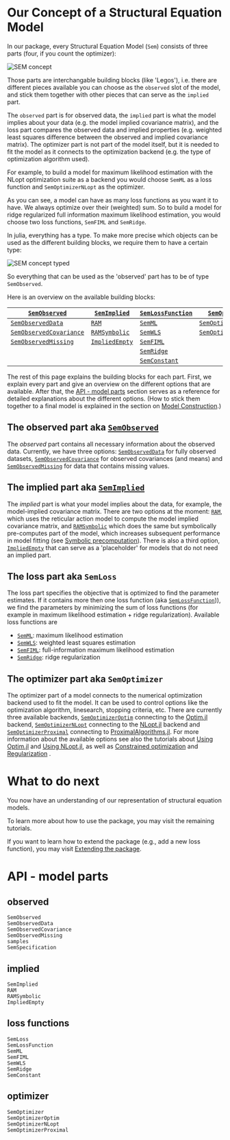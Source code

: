 # Our Concept of a Structural Equation Model

In our package, every Structural Equation Model (`Sem`) consists of three parts (four, if you count the optimizer):

![SEM concept](../assets/concept.svg)

Those parts are interchangable building blocks (like 'Legos'), i.e. there are different pieces available you can choose as the `observed` slot of the model, and stick them together with other pieces that can serve as the `implied` part.

The `observed` part is for observed data, the `implied` part is what the model implies about your data (e.g. the model implied covariance matrix), and the loss part compares the observed data and implied properties (e.g. weighted least squares difference between the observed and implied covariance matrix).
The optimizer part is not part of the model itself, but it is needed to fit the model as it connects to the optimization backend (e.g. the type of optimization algorithm used).

For example, to build a model for maximum likelihood estimation with the NLopt optimization suite as a backend you would choose `SemML` as a loss function and `SemOptimizerNLopt` as the optimizer.

As you can see, a model can have as many loss functions as you want it to have. We always optimize over their (weighted) sum. So to build a model for ridge regularized full information maximum likelihood estimation, you would choose two loss functions, `SemFIML` and `SemRidge`.

In julia, everything has a type. To make more precise which objects can be used as the different building blocks, we require them to have a certain type:

![SEM concept typed](../assets/concept_typed.svg)

So everything that can be used as the 'observed' part has to be of type `SemObserved`.

Here is an overview on the available building blocks:

|[`SemObserved`](@ref)            | [`SemImplied`](@ref)  | [`SemLossFunction`](@ref) | [`SemOptimizer`](@ref)        |
|---------------------------------|-----------------------|---------------------------|-------------------------------|
| [`SemObservedData`](@ref)       | [`RAM`](@ref)         | [`SemML`](@ref)           | [`SemOptimizerOptim`](@ref)   |
| [`SemObservedCovariance`](@ref) | [`RAMSymbolic`](@ref) | [`SemWLS`](@ref)          | [`SemOptimizerNLopt`](@ref)   |
| [`SemObservedMissing`](@ref)    | [`ImpliedEmpty`](@ref)| [`SemFIML`](@ref)         |                               |
|                                 |                       | [`SemRidge`](@ref)        |                               |
|                                 |                       | [`SemConstant`](@ref)     |                               |

The rest of this page explains the building blocks for each part. First, we explain every part and give an overview on the different options that are available. After that, the [API - model parts](@ref) section serves as a reference for detailed explanations about the different options.
(How to stick them together to a final model is explained in the section on [Model Construction](@ref).)

## The observed part aka [`SemObserved`](@ref)

The *observed* part contains all necessary information about the observed data. Currently, we have three options: [`SemObservedData`](@ref) for fully observed datasets, [`SemObservedCovariance`](@ref) for observed covariances (and means) and [`SemObservedMissing`](@ref) for data that contains missing values.

## The implied part aka [`SemImplied`](@ref)
The *implied* part is what your model implies about the data, for example, the model-implied covariance matrix.
There are two options at the moment: [`RAM`](@ref), which uses the reticular action model to compute the model implied covariance matrix, and [`RAMSymbolic`](@ref) which does the same but symbolically pre-computes part of the model, which increases subsequent performance in model fitting (see [Symbolic precomputation](@ref)). There is also a third option, [`ImpliedEmpty`](@ref) that can serve as a 'placeholder' for models that do not need an implied part.

## The loss part aka `SemLoss`
The loss part specifies the objective that is optimized to find the parameter estimates.
If it contains more then one loss function (aka [`SemLossFunction`](@ref))), we find the parameters by minimizing the sum of loss functions (for example in maximum likelihood estimation + ridge regularization).
Available loss functions are
- [`SemML`](@ref): maximum likelihood estimation
- [`SemWLS`](@ref): weighted least squares estimation
- [`SemFIML`](@ref): full-information maximum likelihood estimation
- [`SemRidge`](@ref): ridge regularization

## The optimizer part aka `SemOptimizer`
The optimizer part of a model connects to the numerical optimization backend used to fit the model. 
It can be used to control options like the optimization algorithm, linesearch, stopping criteria, etc. 
There are currently three available backends, [`SemOptimizerOptim`](@ref) connecting to the [Optim.jl](https://github.com/JuliaNLSolvers/Optim.jl) backend, [`SemOptimizerNLopt`](@ref) connecting to the [NLopt.jl](https://github.com/JuliaOpt/NLopt.jl) backend and [`SemOptimizerProximal`](@ref) connecting to [ProximalAlgorithms.jl](https://github.com/JuliaFirstOrder/ProximalAlgorithms.jl).
For more information about the available options see also the tutorials about [Using Optim.jl](@ref) and [Using NLopt.jl](@ref), as well as [Constrained optimization](@ref) and [Regularization](@ref) .

# What to do next

You now have an understanding of our representation of structural equation models.

To learn more about how to use the package, you may visit the remaining tutorials.

If you want to learn how to extend the package (e.g., add a new loss function), you may visit [Extending the package](@ref).

# API - model parts

## observed

```@docs
SemObserved
SemObservedData
SemObservedCovariance
SemObservedMissing
samples
SemSpecification
```

## implied

```@docs
SemImplied
RAM
RAMSymbolic
ImpliedEmpty
```

## loss functions

```@docs
SemLoss
SemLossFunction
SemML
SemFIML
SemWLS
SemRidge
SemConstant
```

## optimizer

```@docs
SemOptimizer
SemOptimizerOptim
SemOptimizerNLopt
SemOptimizerProximal
```